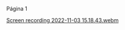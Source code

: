 Página 1 

[Screen recording 2022-11-03 15.18.43.webm](https://user-images.githubusercontent.com/109696840/199804327-408aefc5-8511-4089-91d6-d9975446d645.webm)
